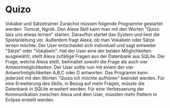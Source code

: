 # Quizo
Vokabel und Sätzetrainer
Zunächst müssen folgende Programme gestartet werden: Tomcat, Ngrok. 
Den Alexa Skill kann man mit den Worten "Quizo lass uns etwas lernen" starten.
Daraufhin startet das System und liest die Spielanleitung vor. Außerdem fragt Alexa, ob man Vokabeln oder Sätze lernen möchte.
Der User entscheidet sich individuell und sagt entweder "Sätze" oder "Vokabeln".
Hat der User eine der beiden Möglichkeiten ausgewählt, stellt Alexa zufällige Fragen aus der Datenbank aus SQLite.
Die Frage, welche Alexa stellt, beihnaltet sowohl die Frage als auch vier Antwortmöglichkeiten.
Der User sollte nun mit einem der vier Antwortmöglichkeiten A,B,C oder D antworten.
Das Programm kann jederzeit mit den Worten "Quizo ich möchte aufhören" beendet werden.
Für eine Erweiterung des Skills, in Bezug auf mehr Fragen, müsste die Datenbank in SQLite erweitert werden.
Für eine Verbesserung der Kommunikation zwischen Alexa und dem User, müssten mehr Pattern in Eclipse erstellt werden.
